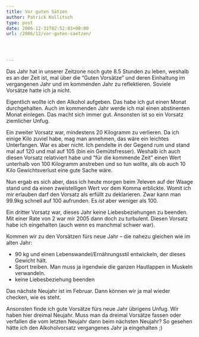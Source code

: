 ```yaml
---
title: Vor guten Sätzen
author: Patrick Kollitsch
type: post
date: 2006-12-31T02:52:03+00:00
url: /2006/12/vor-guten-saetzen/




---
```

Das Jahr hat in unserer Zeitzone noch gute 8.5 Stunden zu leben, weshalb es an der Zeit ist, mal über die &#8220;Guten Vorsätze&#8221; und deren Einhaltung im vergangenen Jahr und im kommenden Jahr zu reflektieren. Soviele Vorsätze hatte ich ja nicht. 

Eigentlich wollte ich den Alkohol aufgeben. Das habe ich gut einen Monat durchgehalten. Auch im kommenden Jahr werde ich mal einen abstinenten Monat einlegen. Das macht sich immer gut. Ansonsten ist so ein Vorsatz ziemlicher Unfug.

Ein zweiter Vorsatz war, mindestens 20 Kilogramm zu verlieren. Da ich einige Kilo zuviel habe, mag man annehmen, das wäre ein leichtes Unterfangen. War es aber nicht. Ich pendelte in der Gegend rum und stand mal auf 120 und mal auf 105 (bin ein Gemütsfresser). Weshalb ich auch diesen Vorsatz relativiert habe und &#8220;für die kommende Zeit&#8221; einen Wert unterhalb von 100 Kilogramm anstreben und so tun wollte, als ob auch 10 Kilo Gewichtsverlust eine gute Sache wäre. 

Nun ergab es sich aber, dass ich heute morgen beim 7eleven auf der Waage stand und da einen zweistelligen Wert vor dem Komma erblickte. Womit ich mir erlauben darf den Vorsatz als erfüllt zu deklarieren. Zwar kann man 99.9kg schnell auf 100 aufrunden. Es _ist_ aber weniger als 100. 

Ein dritter Vorsatz war, dieses Jahr keine Liebesbeziehungen zu beenden. Mit einer Rate von 2 war mir 2005 dann doch zu turbulent. Diesen Vorsatz habe ich eingehalten (auch wenn es manchmal schwer war).

Kommen wir zu den Vorsätzen fürs neue Jahr &#8211; die nahezu gleichen wie im alten Jahr:

  * 90 kg und einen Lebenswandel/Ernährungsstil entwickeln, der dieses Gewicht hält.
  * Sport treiben. Man muss ja irgendwie die ganzen Hautlappen in Muskeln verwandeln.
  * keine Liebesbeziehung beenden

Das nächste Neujahr ist im Februar. Dann können wir ja mal wieder checken, wie es steht.

Ansonsten finde ich gute Vorsätze fürs neue Jahr übrigens Unfug. Wir haben hier dreimal Neujahr. Muss man da dreimal Vorsätze fassen oder verfallen die vom letzten Neujahr dann beim nächsten Neujahr? So gesehen hätte ich den Alkoholvorsatz vergangenes Jahr ja eingehalten ;)